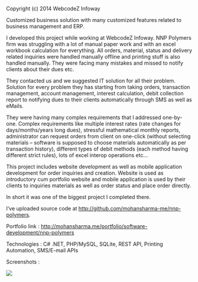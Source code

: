 Copyright (c) 2014 WebcodeZ Infoway

Customized business solution with many customized features related to business management and ERP.

I developed this project while working at WebcodeZ Infoway. NNP Polymers firm was struggling with a lot of manual paper work and with an excel workbook calculation for everything. All orders, material, status and delivery related inquiries were handled manually offline and printing stuff is also handled manually. They were facing many mistakes and missed to notify clients about their dues etc.

They contacted us and we suggested IT solution for all their problem. Solution for every problem they has starting from taking orders, transaction management, account management, interest calculation, debit collection report to notifying dues to their clients automatically through SMS as well as eMails.

They were having many complex requirements that I addressed one-by-one. Complex requirements like multiple interest rates (rate changes for days/months/years long dues), stressful mathematical monthly reports, administrator can request orders from client on one-click (without selecting materials – software is supposed to choose materials automatically as per transaction history), different types of debit methods (each method having different strict rules), lots of excel interop operations etc…

This project includes website development as well as mobile application development for order inquiries and creation. Website is used as introductory cum portfolio website and mobile application is used by their clients to inquiries materials as well as order status and place order directly.

In short it was one of the biggest project I completed there.

I’ve uploaded source code at http://github.com/mohansharma-me/nnp-polymers.

Portfolio link : http://mohansharma.me/portfolio/software-development/nnp-polymers

Technologies : C# .NET, PHP/MySQL, SQLite, REST API, Printing Automation, SMS/E-mail APIs

Screenshots :

![](https://i1.wp.com/mohansharma.me/wp-content/uploads/2016/06/NNP-Polymers.png?resize=800%2C518)
